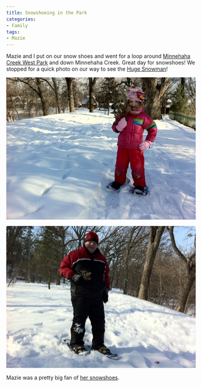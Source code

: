 ```yaml
---
title: Snowshoeing in the Park
categories:
- Family
tags:
- Mazie
---
```


Mazie and I put on our snow shoes and went for a loop around [Minnehaha Creek West Park](http://www.minneapolisparks.org/default.asp?PageID=4&parkid=496) and down Minnehaha Creek. Great day for snowshoes!
We stopped for a quick photo on our way to see the [Huge Snowman](/thingelstad/huge-snowman)!

[![](/assets/posts/2011/photo-11.jpg)](/assets/posts/2011/photo-11.jpg)

[![](/assets/posts/2011/photo-21.jpg)](/assets/posts/2011/photo-21.jpg)

Mazie was a pretty big fan of [her snowshoes](http://www.rei.com/product/805262).
